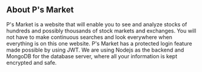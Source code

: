 ## About P's Market
P's Market is a website that will enable you to see and analyze stocks of hundreds and possibly thousands of stock markets and exchanges. You will not have to make continuous searches and look everywhere when everything is on this one website.
P's Market has a protected login feature made possible by using JWT. We are using Nodejs as the backend and MongoDB for the database server, where all your information is kept encrypted and safe.
